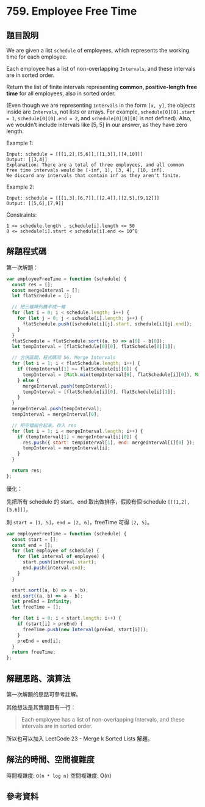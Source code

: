 # 759. Employee Free Time

## 題目說明

We are given a list `schedule` of employees, which represents the working time for each employee.

Each employee has a list of non-overlapping `Intervals`, and these intervals are in sorted order.

Return the list of finite intervals representing **common, positive-length free time** for all employees, also in sorted order.

(Even though we are representing `Intervals` in the form `[x, y]`, the objects inside are `Intervals`, not lists or arrays. For example, `schedule[0][0].start = 1`, `schedule[0][0].end = 2`, and `schedule[0][0][0]` is not defined). Also, we wouldn't include intervals like [5, 5] in our answer, as they have zero length.

Example 1:

```
Input: schedule = [[[1,2],[5,6]],[[1,3]],[[4,10]]]
Output: [[3,4]]
Explanation: There are a total of three employees, and all common
free time intervals would be [-inf, 1], [3, 4], [10, inf].
We discard any intervals that contain inf as they aren't finite.
```

Example 2:

```
Input: schedule = [[[1,3],[6,7]],[[2,4]],[[2,5],[9,12]]]
Output: [[5,6],[7,9]]
```

Constraints:

```
1 <= schedule.length , schedule[i].length <= 50
0 <= schedule[i].start < schedule[i].end <= 10^8
```

## 解題程式碼

第一次解題：

```javascript
var employeeFreeTime = function (schedule) {
  const res = [];
  const mergeInterval = [];
  let flatSchedule = [];

  // 把三維陣列攤平成一維
  for (let i = 0; i < schedule.length; i++) {
    for (let j = 0; j < schedule[i].length; j++) {
      flatSchedule.push([schedule[i][j].start, schedule[i][j].end]);
    }
  }
  flatSchedule = flatSchedule.sort((a, b) => a[0] - b[0]);
  let tempInterval = [flatSchedule[0][0], flatSchedule[0][1]];

  // 合併區間，程式碼同 56. Merge Intervals
  for (let i = 1; i < flatSchedule.length; i++) {
    if (tempInterval[1] >= flatSchedule[i][0]) {
      tempInterval = [Math.min(tempInterval[0], flatSchedule[i][0]), Math.max(tempInterval[1], flatSchedule[i][1])];
    } else {
      mergeInterval.push(tempInterval);
      tempInterval = [flatSchedule[i][0], flatSchedule[i][1]];
    }
  }
  mergeInterval.push(tempInterval);
  tempInterval = mergeInterval[0];

  // 把空檔組合起來，存入 res
  for (let i = 1; i < mergeInterval.length; i++) {
    if (tempInterval[1] < mergeInterval[i][0]) {
      res.push({ start: tempInterval[1], end: mergeInterval[i][0] });
      tempInterval = mergeInterval[i];
    }
  }

  return res;
};
```

優化：

先把所有 schedule 的 start、end 取出做排序，假設有個 schedule `[[[1,2],[5,6]]]`，

則 `start = [1, 5]`，`end = [2, 6]`，freeTime 可得 `[2, 5]`。

```javascript
var employeeFreeTime = function (schedule) {
  const start = [];
  const end = [];
  for (let employee of schedule) {
    for (let interval of employee) {
      start.push(interval.start);
      end.push(interval.end);
    }
  }

  start.sort((a, b) => a - b);
  end.sort((a, b) => a - b);
  let preEnd = Infinity;
  let freeTime = [];

  for (let i = 0; i < start.length; i++) {
    if (start[i] > preEnd) {
      freeTime.push(new Interval(preEnd, start[i]));
    }
    preEnd = end[i];
  }
  return freeTime;
};
```

## 解題思路、演算法

第一次解題的思路可參考註解。

其他想法是其實題目有一行：

> Each employee has a list of non-overlapping Intervals, and these intervals are in sorted order.

所以也可以加入 LeetCode 23 - Merge k Sorted Lists 解題。

## 解法的時間、空間複雜度

時間複雜度: `O(n * log n)`
空間複雜度: O(n)

## 參考資料
